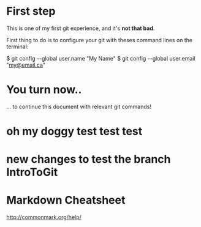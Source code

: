 # First step

This is one of my first git experience, and it's **not that bad**.

First thing to do is to configure your git with theses command lines on the terminal:

$ git config --global user.name "My Name"
$ git config --global user.email "my@email.ca"

# You turn now..

... to continue this document with relevant git commands!
# oh my doggy test test test

# new changes to test the branch IntroToGit

# Markdown Cheatsheet

http://commonmark.org/help/
